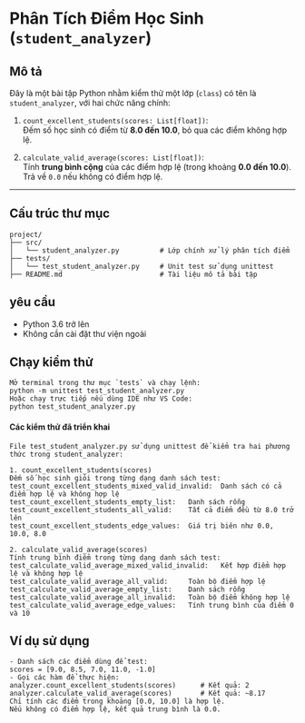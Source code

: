 # Phân Tích Điểm Học Sinh (`student_analyzer`)

## Mô tả

Đây là một bài tập Python nhằm kiểm thử một lớp (`class`) có tên là `student_analyzer`, với hai chức năng chính:

1. `count_excellent_students(scores: List[float])`:  
   Đếm số học sinh có điểm từ **8.0 đến 10.0**, bỏ qua các điểm không hợp lệ.

2. `calculate_valid_average(scores: List[float])`:  
   Tính **trung bình cộng** của các điểm hợp lệ (trong khoảng **0.0 đến 10.0**). Trả về `0.0` nếu không có điểm hợp lệ.

---

## Cấu trúc thư mục

```plaintext
project/
├── src/
│   └── student_analyzer.py          # Lớp chính xử lý phân tích điểm
├── tests/
│   └── test_student_analyzer.py     # Unit test sử dụng unittest
├── README.md                        # Tài liệu mô tả bài tập
```
## yêu cầu
- Python 3.6 trở lên
- Không cần cài đặt thư viện ngoài

## Chạy kiểm thử
```
Mở terminal trong thư mục `tests` và chạy lệnh:
python -m unittest test_student_analyzer.py
Hoặc chạy trực tiếp nếu dùng IDE như VS Code:
python test_student_analyzer.py
```
#### Các kiểm thử đã triển khai
```
File test_student_analyzer.py sử dụng unittest để kiểm tra hai phương thức trong student_analyzer:

1. count_excellent_students(scores)
Đếm số học sinh giỏi trong từng dạng danh sách test:
test_count_excellent_students_mixed_valid_invalid:	Danh sách có cả điểm hợp lệ và không hợp lệ
test_count_excellent_students_empty_list:	Danh sách rỗng
test_count_excellent_students_all_valid:	Tất cả điểm đều từ 8.0 trở lên
test_count_excellent_students_edge_values:	Giá trị biên như 0.0, 10.0, 8.0

2. calculate_valid_average(scores)
Tính trung bình điểm trong từng dạng danh sách test:
test_calculate_valid_average_mixed_valid_invalid:	Kết hợp điểm hợp lệ và không hợp lệ
test_calculate_valid_average_all_valid:	    Toàn bộ điểm hợp lệ
test_calculate_valid_average_empty_list:	Danh sách rỗng
test_calculate_valid_average_all_invalid:	Toàn bộ điểm không hợp lệ
test_calculate_valid_average_edge_values:	Tính trung bình của điểm 0 và 10
```

## Ví dụ sử dụng
```
- Danh sách các điểm dùng để test:
scores = [9.0, 8.5, 7.0, 11.0, -1.0]
- Gọi các hàm để thực hiện:
analyzer.count_excellent_students(scores)      # Kết quả: 2
analyzer.calculate_valid_average(scores)       # Kết quả: ~8.17
Chỉ tính các điểm trong khoảng [0.0, 10.0] là hợp lệ.
Nếu không có điểm hợp lệ, kết quả trung bình là 0.0.
```